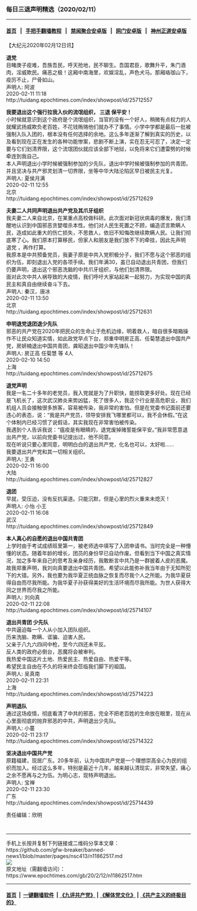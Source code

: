 ### 每日三退声明精选（2020/02/11）
------------------------

#### [首页](https://github.com/gfw-breaker/banned-news1/blob/master/README.md) &nbsp;&nbsp;|&nbsp;&nbsp; [手把手翻墙教程](https://github.com/gfw-breaker/guides/wiki) &nbsp;&nbsp;|&nbsp;&nbsp; [禁闻聚合安卓版](https://github.com/gfw-breaker/bn-android) &nbsp;&nbsp;|&nbsp;&nbsp; [网门安卓版](https://github.com/oGate2/oGate) &nbsp;&nbsp;|&nbsp;&nbsp; [神州正道安卓版](https://github.com/SzzdOgate/update) 



<div><p>
 【大纪元2020年02月12日讯】
</p>
<p>
 <strong>
  <ok href="https://www.epochtimes.com/gb/tag/%E9%80%80%E5%85%9A.html">
   退党
  </ok>
 </strong>
 <br/>
 目睹庚子疫难，吾族吾民，呼天抢地，民不聊生。吾国君臣，歌舞升平，朱门酒肉，淫威欺民。痛恶之极！这厢中南海里，欢娱淫乱，声色犬马。那厢珞珈山下，疫厉不止，尸骨如山。
 <br/>
 声明人: 阿波
 <br/>
 2020-02-11 11:18
 <br/>
 http://tuidang.epochtimes.com/index/showpost/id/25712557
</p>
<p>
 <strong>
  我要退出这个强行拉我入伙的流氓组织，
  <ok href="https://www.epochtimes.com/gb/tag/%E4%B8%89%E9%80%80.html">
   三退
  </ok>
  保平安！
 </strong>
 <br/>
 小时候就意识到这个政府是个流氓组织，当官的没有一个好人，稍微有点权力的人就耀武扬威欺负老百姓，不花钱贿赂他们就办不了事情。小学中学都是最后一批被强制入队入团的，根本没有任何选择的余地。这么多年逐渐了解到真实的历史，以及看到现在正在发生的各种功能惨案，悲剧不断上演，实在忍无可忍了，决定一定要与它们划清界限，这个流氓团伙就应该全部下地狱，以免将来它们遭雷劈的时候牵连到我自己。
 <br/>
 本人声明退出小学时候被强制参加的少先队，退出中学时候被强制参加的共青团，并且坚决与共产邪灵划清一切界限，坐等中华大陆沦陷区早日被民主光复。
 <br/>
 声明人: 夏侯月满
 <br/>
 2020-02-11 12:55
 <br/>
 北京
 <br/>
 http://tuidang.epochtimes.com/index/showpost/id/25712629
</p>
<p>
 <strong>
  夫妻二人共同声明退出共产党及其爪牙组织
 </strong>
 <br/>
 我夫妻二人来自北京，在某重点高校做科研。此次面对新冠状病毒的爆发，我们清醒地认识到中国邪恶贪婪噬杀本性。他们对人民生死置之不顾，编造谎言欺瞒人民，造成如此重大的伤亡损失，不思救人，依旧不知悔改继续欺瞒人民。让我们彻底寒了心。我们原本打算移民，但家人和朋友是我们放不下的牵挂，因此先声明
 <ok href="https://www.epochtimes.com/gb/tag/%E9%80%80%E5%85%9A.html">
  退党
 </ok>
 ，再作打算。
 <br/>
 我原本是中共预备党员，我妻子原是中共入党积极分子，我们不愿与这个邪恶的组织为伍，即刻退出入党的各项手续。我们年满30，虽已自动退出共青团，但我们仍要声明，退出这个邪恶洗脑的中共爪牙组织，与他们划清界限。
 <br/>
 面对此次中共人祸导致的大疫情，我们呼吁大家站起来一起努力，为实现中国的真民主和真自由继续奋斗下去。
 <br/>
 声明人: 秦汉，唐冰
 <br/>
 2020-02-11 13:50
 <br/>
 北京
 <br/>
 http://tuidang.epochtimes.com/index/showpost/id/25712631
</p>
<p>
 <strong>
  申明退党退团退少先队
 </strong>
 <br/>
 邪恶的共产党在2020年把民众的生命止于危机边缘，明着救人，暗自很多暗箱操作不让民众知道实情，如此政党早点下台，郑重申明房正高、任菊慧退出中国共产党，房妍楠退出中国共青团，龚昭退出中国少年先锋队！
 <br/>
 声明人: 房正高 任菊慧 等 4人
 <br/>
 2020-02-10 14:50
 <br/>
 上海
 <br/>
 http://tuidang.epochtimes.com/index/showpost/id/25712675
</p>
<p>
 <strong>
  退党声明
 </strong>
 <br/>
 我是一名二十多年的老党员，我入党就是为了升职快，能捞取更多好处。现在已经是飞机长了，这次武汉肺炎来势凶猛，死了很多人，我这个行业是高危职业，我们机组人员会接触很多旅客，容易被传染，我非常的害怕。但是在党委书记面前还要违心的表态，说：“我是共产党员，领导安排我飞哪里都可以，我不会休假。”在这个体制内已经习惯了说假话，其实我现在非常害怕被传染。
 <br/>
 我遇到个人告诉我说：“瘟疫是有眼睛的，退党废掉赌誓能保平安。”我非常愿意退出共产党，以前向党委书记提出过，他不同意。
 <br/>
 现在听说只要心里同意，明明白白的退出共产党，化名也可以，太好啦……
 <br/>
 我要退出共产党和其一切相关组织。
 <br/>
 声明人: 王勇
 <br/>
 2020-02-11 16:00
 <br/>
 大陆
 <br/>
 http://tuidang.epochtimes.com/index/showpost/id/25712827
</p>
<p>
 <strong>
  退团
 </strong>
 <br/>
 早就，受压迫，没有反抗渠道。只能沉默，但是心里的烈火重来未熄灭！
 <br/>
 声明人: 小怡 小王
 <br/>
 2020-02-11 16:08
 <br/>
 武汉
 <br/>
 http://tuidang.epochtimes.com/index/showpost/id/25712849
</p>
<p>
 <strong>
  本人真心的自愿的退出中国共青团
 </strong>
 <br/>
 上学时由于考试成绩班里第一，被老师选中填写了入团申请书。当时完全是一种懵懂的状态。随着年龄的增长，团员的身份早已自动作废。但看到当下中国之真实情况，加之多年来自己的思考及亲身经历，我敢断言中共乃是一群披着人皮的恶魔。故我郑重声明，我刘向真要退出中国共青团。希望以此能弥补我当年由于无知所犯下的大错。另外，我也要为我华夏正统血脉之恢复而尽我个人之所能。为我华夏获得自由而尽我所能。为我华夏子孙获得美好的生活环境而尽我所能。为世人获得大同之世界而尽我之所能。
 <br/>
 声明人: 刘向真
 <br/>
 2020-02-11 22:08
 <br/>
 http://tuidang.epochtimes.com/index/showpost/id/25714107
</p>
<p>
 <strong>
  退出共青团 少先队
 </strong>
 <br/>
 中共逼迫每一个人从小加入团队组织。
 <br/>
 历来洗脑、欺瞒、诓骗、迫害人民。
 <br/>
 父亲于八九六四间中枪，至今六四还未平反。
 <br/>
 反人类的政府必倒台，恶魔将会被审判。
 <br/>
 我热爱中国这片土地、热爱民主、热爱自由、热爱平等。
 <br/>
 希望民主自由在不久的将来终会莅临我们脚下的祖国。
 <br/>
 声明人: 吴真南
 <br/>
 2020-02-11 22:31
 <br/>
 上海
 <br/>
 http://tuidang.epochtimes.com/index/showpost/id/25714223
</p>
<p>
 <strong>
  声明退队
 </strong>
 <br/>
 通过这场疫情，彻底看清了中共的邪恶，完全不把老百姓的生命放在眼里，现在从心里面彻底的抛弃邪恶的中共，声明退出少先队。
 <br/>
 声明人: 小蔓
 <br/>
 2020-02-11 23:17
 <br/>
 http://tuidang.epochtimes.com/index/showpost/id/25714322
</p>
<p>
 <strong>
  坚决退出中国共产党
 </strong>
 <br/>
 原籍福建，现居广东。20多年前，认为中国共产党是一个理想崇高全心为民的组织而加入。经过这么多年，特别是最近十几年，越来越认清现实，非常失望，痛心之余不愿再与之为伍。为明心志，现特声明退出。
 <br/>
 声明人: 宝禅
 <br/>
 2020-02-11 23:30
 <br/>
 广东
 <br/>
 http://tuidang.epochtimes.com/index/showpost/id/25714439
</p>
<p>
 责任编辑：欣明
 <br/>
 <code>
 </code>
</p>
</div>
<hr/>
手机上长按并复制下列链接或二维码分享本文章：<br/>
https://github.com/gfw-breaker/banned-news1/blob/master/pages/nsc413/n11862517.md <br/>
<a href='https://github.com/gfw-breaker/banned-news1/blob/master/pages/nsc413/n11862517.md'><img src='https://github.com/gfw-breaker/banned-news1/blob/master/pages/nsc413/n11862517.md.png'/></a> <br/>
原文地址（需翻墙访问）：https://www.epochtimes.com/gb/20/2/12/n11862517.htm


------------------------
#### [首页](https://github.com/gfw-breaker/banned-news1/blob/master/README.md) &nbsp;|&nbsp; [一键翻墙软件](https://github.com/gfw-breaker/nogfw/blob/master/README.md) &nbsp;| [《九评共产党》](https://github.com/gfw-breaker/9ping.md/blob/master/README.md#九评之一评共产党是什么) | [《解体党文化》](https://github.com/gfw-breaker/jtdwh.md/blob/master/README.md) | [《共产主义的终极目的》](https://github.com/gfw-breaker/gczydzjmd.md/blob/master/README.md)


<img src='http://gfw-breaker.win/banned-news/pages/nsc413/n11862517.md' width='0px' height='0px'/>